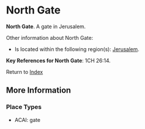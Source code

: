 # North Gate
**North Gate**. 
A gate in Jerusalem. 




Other information about North Gate:


* Is located within the following region(s): 
[Jerusalem](Jerusalem.md). 




**Key References for North Gate**: 
1CH 26:14. 






Return to [Index](00-Index.md)

## More Information

### Place Types

* ACAI: gate




